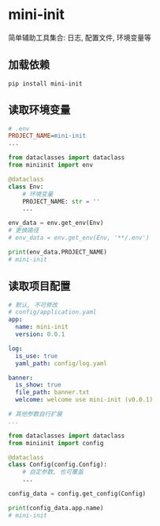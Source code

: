 # mini-init

简单辅助工具集合: 日志, 配置文件, 环境变量等

加载依赖
------

```shell
pip install mini-init
```

读取环境变量
----------

```ini
# .env
PROJECT_NAME=mini-init
...
```

```python
from dataclasses import dataclass
from miniinit import env

@dataclass
class Env:
    # 环境变量
    PROJECT_NAME: str = ''
    ...

env_data = env.get_env(Env)
# 更换路径
# env_data = env.get_env(Env, '**/.env')

print(env_data.PROJECT_NAME)
# mini-init
```

读取项目配置
----------

```yaml
# 默认, 不可修改
# config/application.yaml
app:
  name: mini-init
  version: 0.0.1

log:
  is_use: true
  yaml_path: config/log.yaml

banner:
  is_show: true
  file_path: banner.txt
  welcome: welcome use mini-init (v0.0.1)

# 其他参数自行扩展
...
```

```python
from dataclasses import dataclass
from miniinit import config

@dataclass
class Config(config.Config):
    # 自定参数, 也可覆盖
    ...

config_data = config.get_config(Config)

print(config_data.app.name)
# mini-init
```